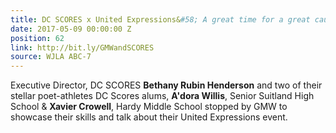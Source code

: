 ```yaml
---
title: DC SCORES x United Expressions&#58; A great time for a great cause
date: 2017-05-09 00:00:00 Z
position: 62
link: http://bit.ly/GMWandSCORES
source: WJLA ABC-7
---
```


Executive Director, DC SCORES **Bethany Rubin Henderson** and two of their stellar poet-athletes DC Scores alums, **A'dora Willis**, Senior Suitland High School & **Xavier Crowell**, Hardy Middle School stopped by GMW to showcase their skills and talk about their United Expressions event.